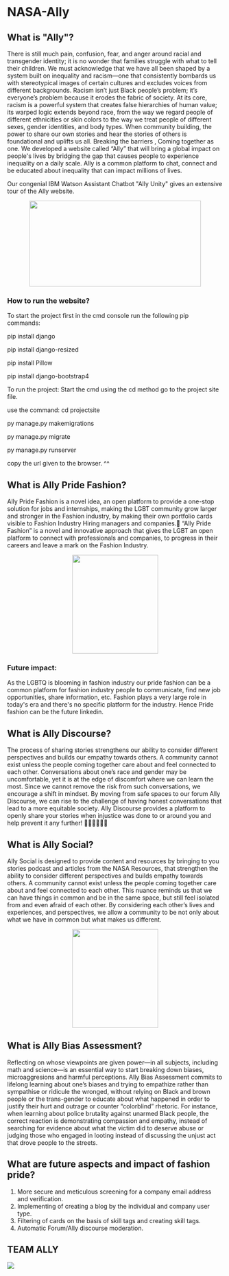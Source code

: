 # NASA-Ally

## What is "Ally"?
There is still much pain, confusion, fear, and anger around racial and transgender identity; it is no wonder that families struggle with what to tell their children. We must acknowledge that we have all been shaped by a system built on inequality and racism—one that consistently bombards us with stereotypical images of certain cultures and excludes voices from different backgrounds. Racism isn’t just Black people’s problem; it’s everyone’s problem because it erodes the fabric of society.  At its core, racism is a powerful system that creates false hierarchies of human value; its warped logic extends beyond race, from the way we regard people of different ethnicities or skin colors to the way we treat people of different sexes, gender identities, and body types. When community building, the power to share our own stories and hear the stories of others is foundational and uplifts us all. Breaking the barriers , Coming together as one. We developed a website called “Ally” that will bring a global impact on people's lives by bridging the gap that causes people to experience inequality on a daily scale. Ally is a common platform to chat, connect and be educated about inequality that can impact millions of lives.

Our congenial IBM Watson Assistant Chatbot "Ally Unity" gives an extensive tour of the Ally website.

<p align="center">
<img src="https://github.com/stutisehgal/NASA-Ally/blob/main/images/ally1.jpg" width="400" height="200">
</p>

### How to run the website?
To start the project first in the cmd console run the following pip commands:

pip install django

pip install django-resized

pip install Pillow

pip install django-bootstrap4

To run the project:
Start the cmd
using the cd method go to the project site file.

use the command:
cd projectsite

py manage.py makemigrations

py manage.py migrate

py manage.py runserver

copy the url given to the browser.
^^

## What is Ally Pride Fashion?
Ally Pride Fashion is a novel idea, an open platform to provide a one-stop solution for jobs and internships, making the LGBT community grow larger and stronger in the Fashion industry, by making their own portfolio cards visible to Fashion Industry Hiring managers and companies.🌈
“Ally Pride Fashion” is a novel and innovative approach that gives the LGBT an open platform to connect with professionals and companies, to progress in their careers and leave a mark on the Fashion Industry.

<p align="center">
<img src="https://github.com/stutisehgal/NASA-Ally/blob/main/images/lgbtq.jpg" width="200" height="230">
</p>

### Future impact:
As the LGBTQ is blooming in fashion industry our pride fashion can be a common platform for fashion industry people to communicate, find new job opportunities, share information, etc. Fashion plays a very large role in today's era and there's no specific platform for the industry. Hence Pride fashion can be the future linkedin.

## What is Ally Discourse?
The process of sharing stories strengthens our ability to consider different perspectives and builds our empathy towards others. A community cannot exist unless the people coming together care about and feel connected to each other. Conversations about one’s race and gender may be uncomfortable, yet it is at the edge of discomfort where we can learn the most. Since we cannot remove the risk from such conversations, we encourage a shift in mindset. By moving from safe spaces to our forum Ally Discourse, we can rise to the challenge of having honest conversations that lead to a more equitable society. Ally Discourse provides a platform to openly share your stories when injustice was done to or around you and help prevent it any further! 👫👩🏻‍🤝‍👩🏻 

## What is Ally Social?
Ally Social is designed to provide content and resources by bringing to you stories podcast and articles from the NASA Resources, that strengthen the ability to consider different perspectives and builds empathy towards others. A community cannot exist unless the people coming together care about and feel connected to each other. This nuance reminds us that we can have things in common and be in the same space, but still feel isolated from and even afraid of each other. By considering each other’s lives and experiences, and perspectives, we allow a community to be not only about what we have in common but what makes us different. 

<p align="center">
<img src="https://github.com/stutisehgal/NASA-Ally/blob/main/images/equality.jpg" width="200" height="230">
</p>

## What is Ally Bias Assessment?
Reflecting on whose viewpoints are given power—in all subjects, including math and science—is an essential way to start breaking down biases, microaggresions and harmful perceptions.  Ally Bias Assessment commits to lifelong learning about one’s biases and trying to empathize rather than sympathise or ridicule the wronged, without relying on Black and brown people or the trans-gender to educate about what happened in order to justify their hurt and outrage or counter “colorblind” rhetoric. For instance, when learning about police brutality against unarmed Black people, the correct reaction is demonstrating compassion and empathy, instead of searching for evidence about what the victim did to deserve abuse or judging those who engaged in looting instead of discussing the unjust act that drove people to the streets.

## What are future aspects and impact of fashion pride?
1. More secure and meticulous screening for a company email address and verification.
2. Implementing of creating a blog by the individual and company user type.
3. Filtering of cards on the basis of skill tags and creating skill tags.
4. Automatic Forum/Ally discourse moderation.

## TEAM ALLY 

<img src="https://github.com/stutisehgal/NASA-Ally/blob/main/images/Team%20Ally.jpeg">



